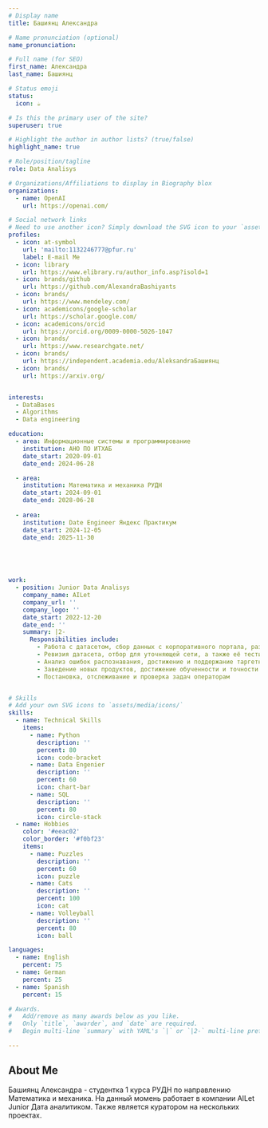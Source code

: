 ```yaml
---
# Display name
title: Башиянц Александра

# Name pronunciation (optional)
name_pronunciation: 

# Full name (for SEO)
first_name: Александра
last_name: Башиянц

# Status emoji
status:
  icon: ☕️

# Is this the primary user of the site?
superuser: true

# Highlight the author in author lists? (true/false)
highlight_name: true

# Role/position/tagline
role: Data Analisys

# Organizations/Affiliations to display in Biography blox
organizations:
  - name: OpenAI
    url: https://openai.com/

# Social network links
# Need to use another icon? Simply download the SVG icon to your `assets/media/icons/` folder.
profiles:
  - icon: at-symbol
    url: 'mailto:1132246777@pfur.ru'
    label: E-mail Me
  - icon: library
    url: https://www.elibrary.ru/author_info.asp?isold=1
  - icon: brands/github
    url: https://github.com/AlexandraBashiyants
  - icon: brands/
    url: https://www.mendeley.com/
  - icon: academicons/google-scholar
    url: https://scholar.google.com/
  - icon: academicons/orcid
    url: https://orcid.org/0009-0000-5026-1047
  - icon: brands/
    url: https://www.researchgate.net/
  - icon: brands/
    url: https://independent.academia.edu/AleksandraБашиянц
  - icon: brands/
    url: https://arxiv.org/


interests:
  - DataBases
  - Algorithms
  - Data engineering

education:
  - area: Информационные системы и программирование
    institution: АНО ПО ИТХАБ
    date_start: 2020-09-01
    date_end: 2024-06-28

  - area: 
    institution: Математика и механика РУДН
    date_start: 2024-09-01
    date_end: 2028-06-28
    
  - area: 
    institution: Date Engineer Яндекс Практикум
    date_start: 2024-12-05
    date_end: 2025-11-30


      


work:
  - position: Junior Data Analisys
    company_name: AILet
    company_url: ''
    company_logo: ''
    date_start: 2022-12-20
    date_end: ''
    summary: |2-
      Responsibilities include:
        - Работа с датасетом, сбор данных с корпоративного портала, разметка и проверка лотов
        - Ревизия датасета, отбор для уточняющей сети, а также её тестирование и анализ.
        - Анализ ошибок распознавания, достижение и поддержание таргетной точности.
        - Заведение новых продуктов, достижение обученности и точности в указанные сроки проекта.
        - Постановка, отслеживание и проверка задач операторам


# Skills
# Add your own SVG icons to `assets/media/icons/`
skills:
  - name: Technical Skills
    items:
      - name: Python
        description: ''
        percent: 80
        icon: code-bracket
      - name: Data Engenier
        description: ''
        percent: 60
        icon: chart-bar
      - name: SQL
        description: ''
        percent: 80
        icon: circle-stack
  - name: Hobbies
    color: '#eeac02'
    color_border: '#f0bf23'
    items:
      - name: Puzzles
        description: ''
        percent: 60
        icon: puzzle
      - name: Cats
        description: ''
        percent: 100
        icon: cat
      - name: Volleyball
        description: ''
        percent: 80
        icon: ball

languages:
  - name: English
    percent: 75
  - name: German
    percent: 25
  - name: Spanish
    percent: 15

# Awards.
#   Add/remove as many awards below as you like.
#   Only `title`, `awarder`, and `date` are required.
#   Begin multi-line `summary` with YAML's `|` or `|2-` multi-line prefix and indent 2 spaces below.

---
```


## About Me

Башиянц Александра - студентка 1 курса РУДН по направлению Математика и механика. На данный момень работает в компании AILet Junior Дата аналитиком. Также является куратором на нескольких проектах.
